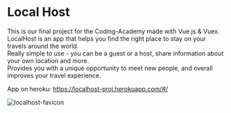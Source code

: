 # Local Host

This is our final project for the Coding-Academy made with Vue.js & Vuex.    
LocalHost is an app that helps you find the right place to stay on your travels around the world.      
Really simple to use - you can be a guest or a host, share information about your own location and more.   
Provides you with a unique opportunity to meet new people, and overall improves your travel experience.    

App on heroku: https://localhost-proj.herokuapp.com/#/

![localhost-favicon](https://user-images.githubusercontent.com/44683662/56475373-e7965200-648f-11e9-9f48-4ce110efc98a.png)

